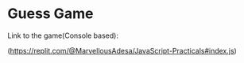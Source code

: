 # Guess Game

Link to the game(Console based):

(https://replit.com/@MarvellousAdesa/JavaScript-Practicals#index.js)
